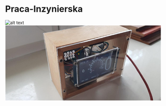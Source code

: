 # Praca-Inzynierska

![alt text]([http://url/to/img.png](https://github.com/maska989/Praca-Inzynierska/blob/main/In%C5%BC.png))
![Screenshot](Inż.png)
